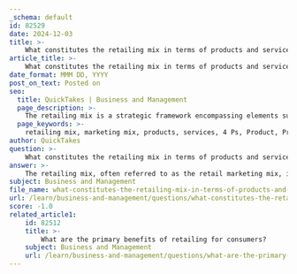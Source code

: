 ```yaml
---
_schema: default
id: 82529
date: 2024-12-03
title: >-
    What constitutes the retailing mix in terms of products and services?
article_title: >-
    What constitutes the retailing mix in terms of products and services?
date_format: MMM DD, YYYY
post_on_text: Posted on
seo:
  title: QuickTakes | Business and Management
  page_description: >-
    The retailing mix is a strategic framework encompassing elements such as Product, Price, Place, Promotion, Personnel, and Presentation to enhance customer experience and fulfill business goals in the retail sector.
  page_keywords: >-
    retailing mix, marketing mix, products, services, 4 Ps, Product, Price, Place, Promotion, Personnel, Presentation, retail strategy, customer experience, retail environment
author: QuickTakes
question: >-
    What constitutes the retailing mix in terms of products and services?
answer: >-
    The retailing mix, often referred to as the retail marketing mix, is a strategic framework that encompasses various elements essential for a retailer's marketing strategy. It is primarily built around the four Ps of marketing: Product, Price, Place, and Promotion. However, in the context of retailing, it can also include additional elements such as Personnel and Presentation, leading to what is sometimes called the 6 Ps or even 7 Ps.\n\n1. **Product**: This refers to the assortment of goods and services offered by the retailer. It includes decisions about the types of products to stock, their quality, branding, and how they meet the needs of the target market. The product element is crucial as it directly influences customer satisfaction and the overall shopping experience.\n\n2. **Price**: This element involves setting the right price for the products and services offered. Pricing strategies can vary widely based on market conditions, competition, and the perceived value of the products. Effective pricing can attract customers and drive sales while ensuring profitability.\n\n3. **Place**: This pertains to the distribution channels and locations where products are sold. It includes decisions about the physical layout of the store, the placement of products within the store, and the overall shopping environment. The goal is to make products easily accessible to the target market.\n\n4. **Promotion**: This encompasses all marketing communications aimed at informing and persuading customers about the products and services. It includes advertising, sales promotions, public relations, and personal selling strategies. Effective promotion helps to create awareness and generate interest in the retailer's offerings.\n\n5. **Personnel**: This element focuses on the staff and their role in the retail experience. It includes training, customer service, and the overall interaction between employees and customers. Well-trained personnel can enhance the shopping experience and foster customer loyalty.\n\n6. **Presentation**: This refers to the visual aspects of the retail environment, including store design, layout, and merchandising. Effective presentation can attract customers and influence their purchasing decisions by creating an appealing shopping atmosphere.\n\nIn summary, the retailing mix is a comprehensive approach that integrates these elements to create a cohesive strategy aimed at enhancing customer experience and achieving business objectives. Each component must be carefully balanced and tailored to the specific needs of the target market to ensure success in the competitive retail landscape.
subject: Business and Management
file_name: what-constitutes-the-retailing-mix-in-terms-of-products-and-services.md
url: /learn/business-and-management/questions/what-constitutes-the-retailing-mix-in-terms-of-products-and-services
score: -1.0
related_article1:
    id: 82512
    title: >-
        What are the primary benefits of retailing for consumers?
    subject: Business and Management
    url: /learn/business-and-management/questions/what-are-the-primary-benefits-of-retailing-for-consumers
---
```


&nbsp;